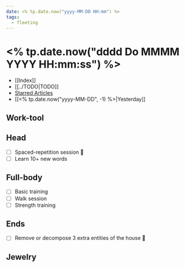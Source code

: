```yaml
---
date: <% tp.date.now("yyyy-MM-DD HH:mm") %>
tags:
  - fleeting
---
```


# <% tp.date.now("dddd Do MMMM YYYY HH:mm:ss") %>

- [[Index]]
- [[../TODO|TODO]]
- [Starred Articles](http://rss.home.arpa/starred)
- [[<% tp.date.now("yyyy-MM-DD", -1) %>|Yesterday]]

## Work-tool

## Head

- [ ] Spaced-repetition session 🔁
- [ ] Learn 10+ new words

## Full-body

- [ ] Basic training
- [ ] Walk session
- [ ] Strength training

## Ends

- [ ] Remove or decompose 3 extra entities of the house 🔁

## Jewelry


